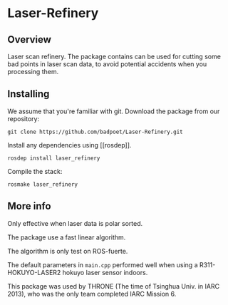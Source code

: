 Laser-Refinery
==============

Overview
-----------------------------------

Laser scan refinery. The package contains can be used for cutting some bad points in laser scan data, to avoid potential accidents when you processing them.

Installing
-----------------------------------

We assume that you're familiar with git.
Download the package from our repository:

    git clone https://github.com/badpoet/Laser-Refinery.git

Install any dependencies using [[rosdep]].

    rosdep install laser_refinery

Compile the stack:

    rosmake laser_refinery

More info
-----------------------------------

Only effective when laser data is polar sorted.

The package use a fast linear algorithm.

The algorithm is only test on ROS-fuerte.

The default parameters in `main.cpp` performed well when using a
R311-HOKUYO-LASER2 hokuyo laser sensor indoors.

This package was used by THRONE (The time of Tsinghua Univ. in IARC 2013),
who was the only team completed IARC Mission 6.
